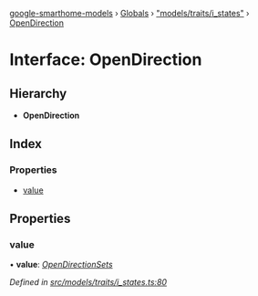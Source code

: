 [google-smarthome-models](../README.md) › [Globals](../globals.md) › ["models/traits/i_states"](../modules/_models_traits_i_states_.md) › [OpenDirection](_models_traits_i_states_.opendirection.md)

# Interface: OpenDirection

## Hierarchy

* **OpenDirection**

## Index

### Properties

* [value](_models_traits_i_states_.opendirection.md#value)

## Properties

###  value

• **value**: *[OpenDirectionSets](../modules/_models_common_.md#opendirectionsets)*

*Defined in [src/models/traits/i_states.ts:80](https://github.com/galactic1969/google-smarthome-models/blob/633871f/src/models/traits/i_states.ts#L80)*
